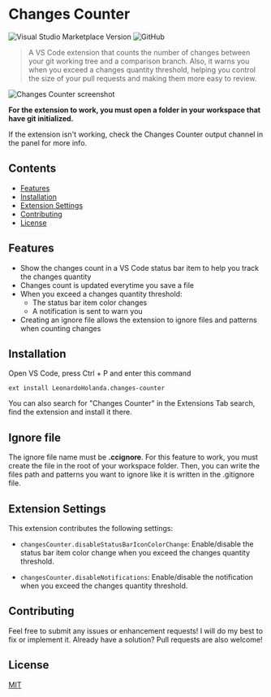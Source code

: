 # Changes Counter

![Visual Studio Marketplace Version](https://img.shields.io/visual-studio-marketplace/v/LeonardoHolanda.changes-counter?color=%230066b8&label=VS%20Code%20Marketplace&style=flat-square)
![GitHub](https://img.shields.io/github/license/leo-holanda/changes-counter?color=%230066b8&style=flat-square)

> A VS Code extension that counts the number of changes between your git working tree and a comparison branch. Also, it warns you when you exceed a changes quantity threshold, helping you control the size of your pull requests and making them more easy to review.

![Changes Counter screenshot](https://i.imgur.com/NQHj04x.png)

**For the extension to work, you must open a folder in your workspace that have git initialized.**

If the extension isn't working, check the Changes Counter output channel in the panel for more info.

## Contents

- [Features](#features)
- [Installation](#installation)
- [Extension Settings](#extension-settings)
- [Contributing](#contributing)
- [License](#license)

## Features

- Show the changes count in a VS Code status bar item to help you track the changes quantity
- Changes count is updated everytime you save a file
- When you exceed a changes quantity threshold:
  - The status bar item color changes
  - A notification is sent to warn you
- Creating an ignore file allows the extension to ignore files and patterns when counting changes

## Installation

Open VS Code, press Ctrl + P and enter this command

`ext install LeonardoHolanda.changes-counter`

You can also search for "Changes Counter" in the Extensions Tab search, find the extension and install it there.

## Ignore file

The ignore file name must be **.ccignore**. For this feature to work, you must create the file in the root of your workspace folder. Then, you can write the files path and patterns you want to ignore like it is written in the .gitignore file.

## Extension Settings

This extension contributes the following settings:

- `changesCounter.disableStatusBarIconColorChange`: Enable/disable the status bar item color change when you exceed the changes quantity threshold.

- `changesCounter.disableNotifications`: Enable/disable the notification when you exceed the changes quantity threshold.

## Contributing

Feel free to submit any issues or enhancement requests! I will do my best to fix or implement it. Already have a solution? Pull requests are also welcome!

## License

[MIT](https://choosealicense.com/licenses/mit/)
